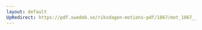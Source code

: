 ```yaml
---
layout: default
UpRedirect: https://pdf.swedeb.se/riksdagen-motions-pdf/1867/mot_1867__ak__00039.pdf
---
```

